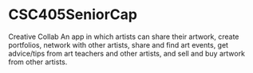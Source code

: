 # CSC405SeniorCap
Creative Collab
An app in which artists can share their artwork, create portfolios, network with other artists, share and find art events, get advice/tips from art teachers and other artists, and sell and buy artwork from other artists.

